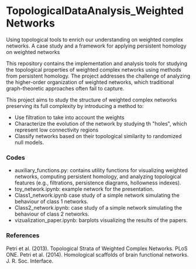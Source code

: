 # TopologicalDataAnalysis_WeightedNetworks
Using topological tools to enrich our understanding on weighted complex networks. A case study and a framework for applying persistent homology on weighted networks


This repository contains the implementation and analysis tools for studying the topological properties of weighted complex networks using methods from persistent homology. The project addresses the challenge of analyzing the higher-order organization of weighted networks, which traditional graph-theoretic approaches often fail to capture.

This project aims to study the structure of weighted complex networks preserving its full complexity by introducing a method to:
-  Use filtration to take into account the weights
-  Characterize the evolution of the network by studying th "holes", which represent low connectivity regions
-  Classify networks based on their topological similarity to randomized null models.

### Codes
-  auxiliary_functions.py:
    contains utility functions for visualizing weighted networks, computing persistent homology, and analyzing topological features (e.g., filtrations, persistence diagrams, hollowness indexes).
-  toy_network.ipynb:
    example network for the presentation.
-  Class1_network.ipynb
    case study of a simple network simulating the behaviour of class 1 networks.
-  Class2_network.ipynb:
    case study of a simple network simulating the behaviour of class 2 networks.
-  vizualization_paper.ipynb:
    barplots visualizing the results of the papers.

### References 
Petri et al. (2013). Topological Strata of Weighted Complex Networks. PLoS ONE.
Petri et al. (2014). Homological scaffolds of brain functional networks. J. R. Soc. Interface.
